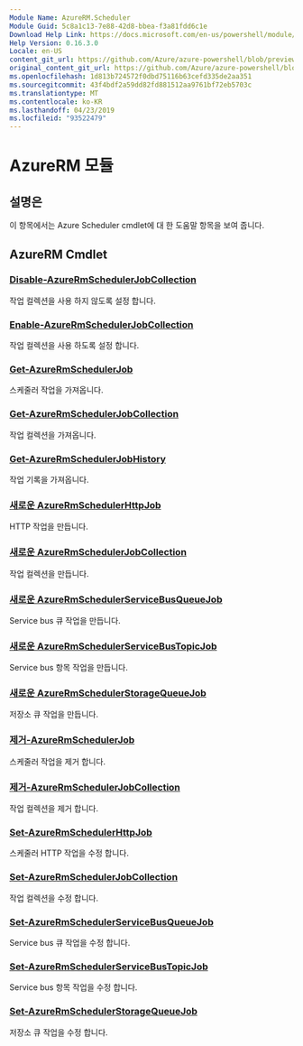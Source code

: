 ```yaml
---
Module Name: AzureRM.Scheduler
Module Guid: 5c8a1c13-7e88-42d8-bbea-f3a81fdd6c1e
Download Help Link: https://docs.microsoft.com/en-us/powershell/module/azurerm.scheduler
Help Version: 0.16.3.0
Locale: en-US
content_git_url: https://github.com/Azure/azure-powershell/blob/preview/src/ResourceManager/Scheduler/Commands.Scheduler/help/AzureRM.Scheduler.md
original_content_git_url: https://github.com/Azure/azure-powershell/blob/preview/src/ResourceManager/Scheduler/Commands.Scheduler/help/AzureRM.Scheduler.md
ms.openlocfilehash: 1d813b724572f0dbd75116b63cefd335de2aa351
ms.sourcegitcommit: 43f4bdf2a59dd82fd881512aa9761bf72eb5703c
ms.translationtype: MT
ms.contentlocale: ko-KR
ms.lasthandoff: 04/23/2019
ms.locfileid: "93522479"
---
```

# AzureRM 모듈
## 설명은
이 항목에서는 Azure Scheduler cmdlet에 대 한 도움말 항목을 보여 줍니다.

## AzureRM Cmdlet
### [Disable-AzureRmSchedulerJobCollection](Disable-AzureRmSchedulerJobCollection.md)
작업 컬렉션을 사용 하지 않도록 설정 합니다.

### [Enable-AzureRmSchedulerJobCollection](Enable-AzureRmSchedulerJobCollection.md)
작업 컬렉션을 사용 하도록 설정 합니다.

### [Get-AzureRmSchedulerJob](Get-AzureRmSchedulerJob.md)
스케줄러 작업을 가져옵니다.

### [Get-AzureRmSchedulerJobCollection](Get-AzureRmSchedulerJobCollection.md)
작업 컬렉션을 가져옵니다.

### [Get-AzureRmSchedulerJobHistory](Get-AzureRmSchedulerJobHistory.md)
작업 기록을 가져옵니다.

### [새로운 AzureRmSchedulerHttpJob](New-AzureRmSchedulerHttpJob.md)
HTTP 작업을 만듭니다.

### [새로운 AzureRmSchedulerJobCollection](New-AzureRmSchedulerJobCollection.md)
작업 컬렉션을 만듭니다.

### [새로운 AzureRmSchedulerServiceBusQueueJob](New-AzureRmSchedulerServiceBusQueueJob.md)
Service bus 큐 작업을 만듭니다.

### [새로운 AzureRmSchedulerServiceBusTopicJob](New-AzureRmSchedulerServiceBusTopicJob.md)
Service bus 항목 작업을 만듭니다.

### [새로운 AzureRmSchedulerStorageQueueJob](New-AzureRmSchedulerStorageQueueJob.md)
저장소 큐 작업을 만듭니다.

### [제거-AzureRmSchedulerJob](Remove-AzureRmSchedulerJob.md)
스케줄러 작업을 제거 합니다.

### [제거-AzureRmSchedulerJobCollection](Remove-AzureRmSchedulerJobCollection.md)
작업 컬렉션을 제거 합니다.

### [Set-AzureRmSchedulerHttpJob](Set-AzureRmSchedulerHttpJob.md)
스케줄러 HTTP 작업을 수정 합니다.

### [Set-AzureRmSchedulerJobCollection](Set-AzureRmSchedulerJobCollection.md)
작업 컬렉션을 수정 합니다.

### [Set-AzureRmSchedulerServiceBusQueueJob](Set-AzureRmSchedulerServiceBusQueueJob.md)
Service bus 큐 작업을 수정 합니다.

### [Set-AzureRmSchedulerServiceBusTopicJob](Set-AzureRmSchedulerServiceBusTopicJob.md)
Service bus 항목 작업을 수정 합니다.

### [Set-AzureRmSchedulerStorageQueueJob](Set-AzureRmSchedulerStorageQueueJob.md)
저장소 큐 작업을 수정 합니다.

